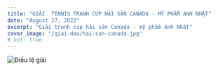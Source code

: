 ```yaml
---
title: "GIẢI  TENNIS TRANH CÚP HẢI SẢN CANADA - MỸ PHẨM ANH NHẬT"
date: "August 27, 2022"
excerpt: "Giải tranh cúp hải sản Canada - mỹ phẩm Anh Nhật"
cover_image: "/giai-dau/hai-san-canada.jpg"
# hot: true
---
```


![Điều lệ giải](/giai-dau/hai-san-canada-dieu-le.jpg)
